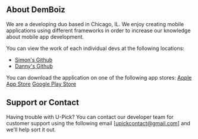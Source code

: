 ## About DemBoiz

We are a developing duo based in Chicago, IL. We enjoy creating mobile applications using different frameworks in order to increase our knowledge about mobile app development. 

You can view the work of each individual devs at the following locations: 
- [Simon's Github](https://github.com/sacost6)
- [Danny's Github](https://github.com/dbelmo2) 

You can download the application on one of the following app stores: 
[Apple App Store](https://apps.apple.com/app/id1549772448?fbclid=IwAR3rDPnAK3Rsk6CK5WgfLescsRh2SybqHeCpFFmIOEbJx732wPJpsEIpD6k)
[Google Play Store](https://play.google.com/store/apps/details?id=com.demboiz.upick&hl=en_US&gl=US)

## Support or Contact
Having trouble with U-Pick? You can contact our developer team for customer support using the following email [upickcontact@gmail.com] and we'll help sort it out. 



